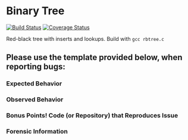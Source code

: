 # Binary Tree
[![Build Status](https://travis-ci.org/montao/rbtree2.svg?branch=master)](https://travis-ci.com/montao/rbtree2) 
[![Coverage Status](https://coveralls.io/repos/github/montao/rbtree2/badge.svg?branch=master)](https://coveralls.io/github/montao/rbtree2?branch=master)

Red-black tree with inserts and lookups.
Build with `gcc rbtree.c`

Please use the template provided below, when reporting bugs:
-----

### Expected Behavior

### Observed Behavior

### Bonus Points! Code (or Repository) that Reproduces Issue

### Forensic Information
